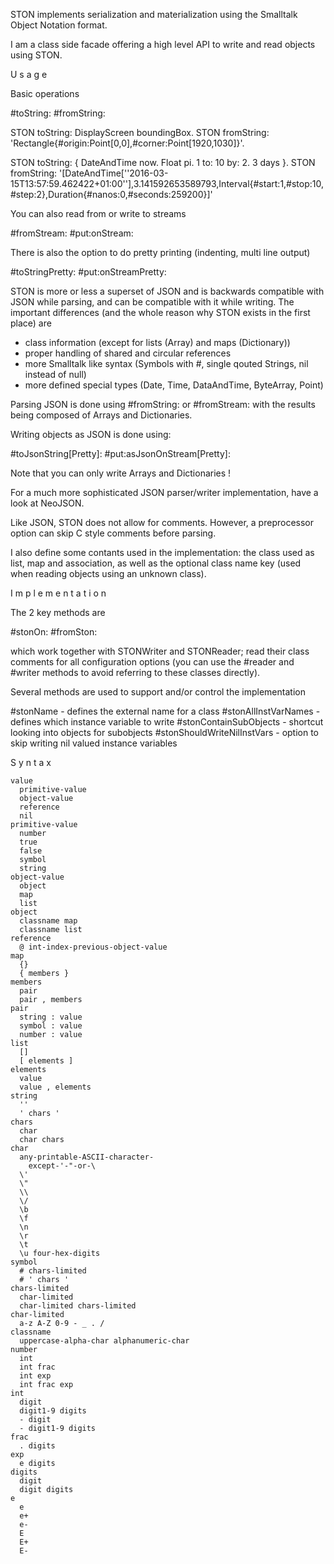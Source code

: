 STON implements serialization and materialization using the Smalltalk Object Notation format.

I am a class side facade offering a high level API to write and read objects using STON.

U s a g e

Basic operations

  #toString:
  #fromString:

  STON toString: DisplayScreen boundingBox.
  STON fromString:  'Rectangle{#origin:Point[0,0],#corner:Point[1920,1030]}'.

  STON toString: { DateAndTime now. Float pi. 1 to: 10 by: 2. 3 days }.
  STON fromString:  '[DateAndTime[''2016-03-15T13:57:59.462422+01:00''],3.141592653589793,Interval{#start:1,#stop:10,#step:2},Duration{#nanos:0,#seconds:259200}]'

You can also read from or write to streams

  #fromStream:
  #put:onStream:

There is also the option to do pretty printing (indenting, multi line output) 

  #toStringPretty:
  #put:onStreamPretty:

STON is more or less a superset of JSON and is backwards compatible with JSON while parsing, and can be compatible with it while writing. The important differences (and the whole reason why STON exists in the first place) are 

  - class information (except for lists (Array) and maps (Dictionary))
  - proper handling of shared and circular references
  - more Smalltalk like syntax (Symbols with #, single qouted Strings, nil instead of null)
  - more defined special types (Date, Time, DataAndTime, ByteArray, Point)

Parsing JSON is done using #fromString: or #fromStream: with the results being composed of Arrays and Dictionaries.

Writing objects as JSON is done using: 

  #toJsonString[Pretty]:
  #put:asJsonOnStream[Pretty]:

Note that you can only write Arrays and Dictionaries !

For a much more sophisticated JSON parser/writer implementation, have a look at NeoJSON.

Like JSON, STON does not allow for comments. However, a preprocessor option can skip C style comments before parsing.

I also define some contants used in the implementation: the class used as list, map and association, as well as the optional class name key (used when reading objects using an unknown class).


I m p l e m e n t a t i o n

The 2 key methods are

  #stonOn:
  #fromSton:

which work together with STONWriter and STONReader; read their class comments for all configuration options (you can use the #reader and #writer methods to avoid referring to these classes directly).

Several methods are used to support and/or control the implementation

  #stonName - defines the external name for a class
  #stonAllInstVarNames - defines which instance variable to write
  #stonContainSubObjects - shortcut looking into objects for subobjects
  #stonShouldWriteNilInstVars - option to skip writing nil valued instance variables


S y n t a x

	value
	  primitive-value
	  object-value
	  reference
	  nil
	primitive-value
	  number
	  true
	  false
	  symbol
	  string
	object-value
	  object
	  map
	  list
	object
	  classname map
	  classname list
	reference
	  @ int-index-previous-object-value
	map
	  {}
	  { members }
	members
	  pair
	  pair , members
	pair
	  string : value
	  symbol : value
	  number : value
	list
	  []
	  [ elements ]
	elements
	  value 
	  value , elements
	string
	  ''
	  ' chars '
	chars
	  char
	  char chars
	char
	  any-printable-ASCII-character-
	    except-'-"-or-\
	  \'
	  \"
	  \\
	  \/
	  \b
	  \f
	  \n
	  \r
	  \t
	  \u four-hex-digits
	symbol
	  # chars-limited
	  # ' chars '
	chars-limited
	  char-limited
	  char-limited chars-limited
	char-limited
	  a-z A-Z 0-9 - _ . /
	classname
	  uppercase-alpha-char alphanumeric-char
	number
	  int
	  int frac
	  int exp
	  int frac exp
	int
	  digit
	  digit1-9 digits 
	  - digit
	  - digit1-9 digits
	frac
	  . digits
	exp
	  e digits
	digits
	  digit
	  digit digits
	e
	  e
	  e+
	  e-
	  E
	  E+
	  E-
